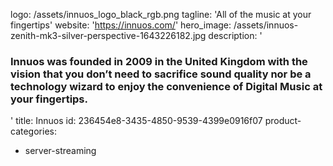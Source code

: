 logo: /assets/innuos_logo_black_rgb.png
tagline: 'All of the music at your fingertips'
website: 'https://innuos.com/'
hero_image: /assets/innuos-zenith-mk3-silver-perspective-1643226182.jpg
description: '<h3>Innuos was founded in 2009 in the United Kingdom with the vision that you don’t need to sacrifice sound quality nor be a technology wizard to enjoy the convenience of Digital Music at your fingertips.</h3>'
title: Innuos
id: 236454e8-3435-4850-9539-4399e0916f07
product-categories:
  - server-streaming

